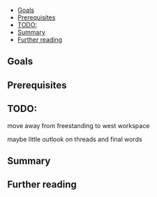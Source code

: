 
- [Goals](#goals)
- [Prerequisites](#prerequisites)
- [TODO:](#todo)
- [Summary](#summary)
- [Further reading](#further-reading)

## Goals

## Prerequisites

## TODO:

move away from freestanding to west workspace

maybe little outlook on threads and final words

## Summary

## Further reading

